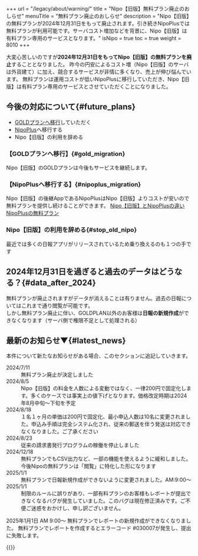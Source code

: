 +++
url = "/legacy/about/warning/"
title = "Nipo【旧版】無料プラン廃止のおしらせ"
menuTitle = "無料プラン廃止のおしらせ"
description = "Nipo【旧版】の無料プランが2024年12月31日をもって廃止されます。引き続きNipoPlusでは無料プランが利用可能です。サーバコスト増加などを背景に、Nipo【旧版】は有料プラン専用のサービスとなります。"
isNipo = true
toc = true
weight = 8010
+++

大変心苦しいのですが**2024年12月31日をもってNipo【旧版】の無料プランを廃止**することとなりました。
昨今の円安によるコスト増（Nipo【旧版】のサーバは外貨建て）に加え、競合するサービスが非情に多くなり、売上が伸び悩んでいます。
無料プランは運用コストが低いNipoPlusに移行していただき、Nipo【旧版】は有料プラン専用のサービスとさせていただくことになりました。

## 今後の対応について{#future_plans}

- [GOLDプランへ移行](/legacy/system/price/#newInvoice)していただく
- [NipoPlus](/)へ移行する
- Nipo【旧版】の利用を辞める

### 【GOLDプランへ移行】{#gold_migration}

Nipo【旧版】のGOLDプランは今後もサービスを継続します。

### 【NipoPlusへ移行する】{#nipoplus_migration}

Nipo【旧版】の後継AppであるNipoPlusはNipo【旧版】よりコストが安いので無料プランを提供し続けることができます。
[Nipo【旧版】とNipoPlusの違い](/legacy/about/diff/)
[NipoPlusの無料プラン](/docs/price/free/)

### Nipo【旧版】の利用を辞める{#stop_old_nipo}

最近では多くの日報アプリがリリースされているため乗り換えるのも１つの手です

## 2024年12月31日を過ぎると過去のデータはどうなる？{#data_after_2024}

無料プランが廃止されますがデータが消えることは有りません。過去の日報についてはこれまで通り閲覧が可能です。<br />
しかし無料プラン廃止に伴い、GOLDPLAN以外のお客様は<strong>日報の新規作成</strong>ができなくなります（サーバ側で権限不足として処理される）<br />

## 最新のお知らせ▼{#latest_news}

本件について新たなお知らせがある場合、このセクションに追記していきます。

<dl class="basic">
<dt>2024/7/11</dt>
<dd>無料プラン廃止が決定しました</dd>
<dt>2024/8/5</dt>
<dd>Nipo【旧版】の料金を人数による変動ではなく、一律200円で固定化します。多くのケースでは事実上の値下げとなります。価格改定時期は2024年8月中旬〜下旬を予定</dd>
<dt>2024/8/18</dt>
<dd>１名１ヶ月の単価は200円で固定化、最小申込人数は10名に変更されました。申込み手順は完全システム化され、従来の郵送を伴う発送は対応できなくなりました。ご了承ください</dd>
<dt>2024/8/23</dt>
<dd>従来の請求書発行プログラムの稼働を停止しました</dd>
<dt>2024/12/18</dt>
<dd>無料プランでもCSV出力など、一部の機能を使えるように緩和しました。今後Nipoの無料プランは「閲覧」に特化した形になります</dd>
<dt>2025/1/1</dt>
<dd>無料プランで日報新規作成ができないように変更されました。AM:9:00〜</dd>
<dt>2025/1/1</dt>
<dd>制限のルールに誤りがあり、一部有料プランのお客様もレポートが提出できなくなるバグが発生していました。このバグは現在修正済みです。ご不便ご迷惑をおかけし、申し訳ございません。</dd>
</dl>

2025年1月1日 AM 9:00〜 無料プランでレポートの新規作成ができなくなりました。
無料プランでレポートを作成するとエラーコード #030007が発生し、提出に失敗します。

{{<iTablet filename="img/locked" msg="提出失敗"  alice="ok">}}

